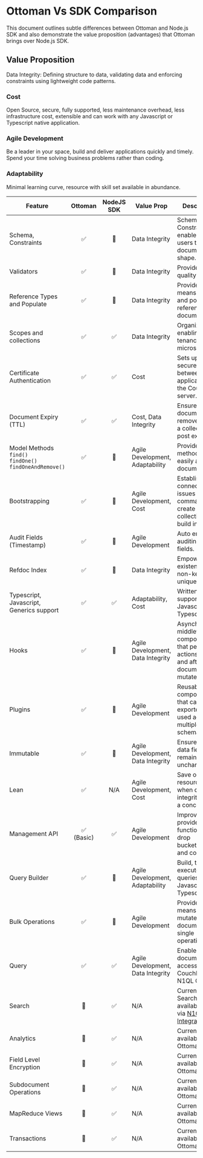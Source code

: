 # Ottoman Vs SDK Comparison

This document outlines subtle differences between Ottoman and Node.js SDK
and also demonstrate the value proposition (advantages) that Ottoman brings over Node.js SDK.

## Value Proposition

Data Integrity:
Defining structure to data, validating data and enforcing constraints using lightweight code patterns.

### Cost

Open Source, secure, fully supported, less maintenance overhead, less infrastructure cost, extensible and can work with any Javascript or Typescript native application.

### Agile Development

Be a leader in your space, build and deliver applications quickly and timely. Spend your time solving business problems rather than coding.

### Adaptability

Minimal learning curve, resource with skill set available in abundance.

| Feature    | Ottoman     | NodeJS SDK  | Value Prop  | Description |
| ---------- | :---------: | :---------: | ----------- | ----------- |
| Schema, Constraints | ✅ | 🚫 | Data Integrity | Schemas and Constraints enables end users to control document shape. |
| Validators | ✅ | 🚫 | Data Integrity | Provides data quality. |
| Reference Types and Populate | ✅ | 🚫 | Data Integrity | Provides means to refer and populate referenced documents. |
| Scopes and collections | ✅ | ✅ | Data Integrity | Organize data enabling multi-tenancy and microservices. |
| Certificate Authentication | ✅ | ✅| Cost | Sets up a secure channel between the application and the Couchbase server. |
| Document Expiry (TTL) | ✅ | ✅  | Cost, Data Integrity | Ensures documents get removed from a collection post expiry set. |
| Model Methods <br/>`find()`<br/>`findOne()`<br/>`findOneAndRemove()`| ✅ | 🚫 | Agile Development, Adaptability | Provides methods to easily access documents. |
| Bootstrapping | ✅ | 🚫 | Agile Development, Cost | Establishes the connection, issues command to create scopes, collection and build indexes. |
| Audit Fields (Timestamp) | ✅ | 🚫 | Agile Development | Auto enables auditing of fields. |
| Refdoc Index | ✅ | 🚫 | Data Integrity | Empowers co-existence of non-key unique values. |
| Typescript, Javascript, Generics support | ✅ | ✅ | Adaptability, Cost | Written and supported in Javascript and Typescript. |
| Hooks | ✅ | 🚫 | Agile Development, Data Integrity | Asynchronous middleware components that perform actions before and after a document is mutated. |
| Plugins | ✅ | 🚫 | Agile Development | Reusable components that can be exported and used across multiple schemas. |
| Immutable | ✅ | 🚫 | Agile Development, Data Integrity | Ensures certain data fields remains unchanged. |
| Lean | ✅ | N/A | Agile Development, Cost | Save on resources when data integrity is not a concern. |
| Management API | ✅<br/>(Basic) | ✅  | Agile Development | Improve tests provide basic functions to drop buckets,scopes and collections. |
| Query Builder | ✅ | 🚫 | Agile Development, Adaptability | Build, test and execute N1QL queries via Javascript and Typescript. |
| Bulk Operations | ✅ | 🚫 | Agile Development | Provides means to mutate multiple documents in a single operation. |
| Query | ✅ | ✅ | Agile Development, Data Integrity | Enables document to be accessed via Couchbase N1QL Query. |
| Search | 🚫 | ✅ | N/A | Currently Search is available only via [N1QL Integration](https://docs.couchbase.com/server/current/n1ql/n1ql-language-reference/searchfun.html). |
| Analytics | 🚫 | ✅ | N/A | Currently not available in Ottoman V2. |
| Field Level Encryption | 🚫 | ✅ | N/A | Currently not available in Ottoman V2. |
| Subdocument Operations | 🚫 | ✅ | N/A | Currently not available in Ottoman V2. |
| MapReduce Views | 🚫 | ✅ | N/A | Currently not available in Ottoman V2. |
| Transactions | 🚫 | ✅ | N/A | Currently not available in Ottoman V2. |
